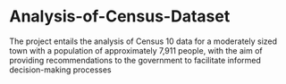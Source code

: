 # Analysis-of-Census-Dataset
The project entails the analysis of Census 10 data for a moderately sized town with a population of approximately 7,911 people, with the aim of providing recommendations to the government to facilitate informed decision-making processes
